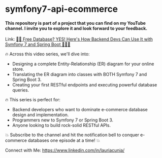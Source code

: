 # symfony7-api-ecommerce

#### This repository is part of a project that you can find on my YouTube channel. I invite you to explore it and look forward to your feedback.

Link: [ 👩‍💻 Free Database? YES! Here's How Backend Devs Can Use It with Symfony 7 and Spring Boot 🧉🇦🇷 ](https://youtube.com/playlist?list=PLjl5znZZuOwMZL0MSAj7GXqDo3qPNmmsI&si=gc6QYMHBbfALLRTm)

🔥 Across this video series, we'll dive into:

- Designing a complete Entity-Relationship (ER) diagram for your online store.
- Translating the ER diagram into classes with BOTH Symfony 7 and Spring Boot 3.
- Creating your first RESTful endpoints and executing powerful database queries.

🔥 This series is perfect for:

- Backend developers who want to dominate e-commerce database design and implementation.
- Programmers new to Symfony 7 or Spring Boot 3.
- Anyone looking to build rock-solid RESTful APIs.

💥 Subscribe to the channel and hit the notification bell to conquer e-commerce databases one episode at a time! 💥

Connect with Me: https://www.linkedin.com/in/lauriacunia/
